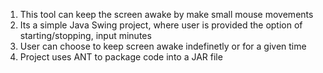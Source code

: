 1. This tool can keep the screen awake by make small mouse movements
2. Its a simple Java Swing project, where user is provided the option of starting/stopping, input minutes
3. User can choose to keep screen awake indefinetly or for a given time
4. Project uses ANT to package code into a JAR file
